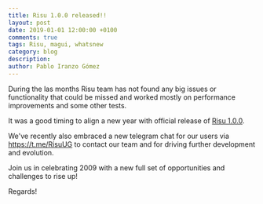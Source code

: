 ```yaml
---
title: Risu 1.0.0 released!!
layout: post
date: 2019-01-01 12:00:00 +0100
comments: true
tags: Risu, magui, whatsnew
category: blog
description:
author: Pablo Iranzo Gómez
---
```


During the las months Risu team has not found any big issues or functionality that could be missed and worked mostly on performance improvements and some other tests.

It was a good timing to align a new year with official release of [Risu 1.0.0](https://github.com/Risuorg/Risu/releases/tag/V1.0.0).

We've recently also embraced a new telegram chat for our users via <https://t.me/RisuUG> to contact our team and for driving further development and evolution.

Join us in celebrating 2009 with a new full set of opportunities and challenges to rise up!

Regards!
